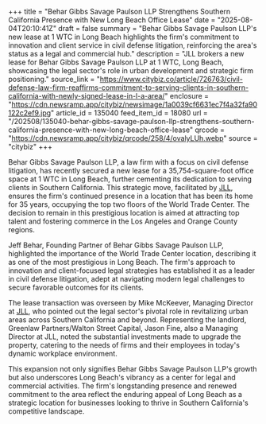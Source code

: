 +++
title = "Behar Gibbs Savage Paulson LLP Strengthens Southern California Presence with New Long Beach Office Lease"
date = "2025-08-04T20:10:41Z"
draft = false
summary = "Behar Gibbs Savage Paulson LLP's new lease at 1 WTC in Long Beach highlights the firm's commitment to innovation and client service in civil defense litigation, reinforcing the area's status as a legal and commercial hub."
description = "JLL brokers a new lease for Behar Gibbs Savage Paulson LLP at 1 WTC, Long Beach, showcasing the legal sector's role in urban development and strategic firm positioning."
source_link = "https://www.citybiz.co/article/726763/civil-defense-law-firm-reaffirms-commitment-to-serving-clients-in-southern-california-with-newly-signed-lease-in-l-a-area/"
enclosure = "https://cdn.newsramp.app/citybiz/newsimage/1a0039cf6631ec7f4a32fa90122c2ef9.jpg"
article_id = 135040
feed_item_id = 18080
url = "/202508/135040-behar-gibbs-savage-paulson-llp-strengthens-southern-california-presence-with-new-long-beach-office-lease"
qrcode = "https://cdn.newsramp.app/citybiz/qrcode/258/4/ovalyLUh.webp"
source = "citybiz"
+++

<p>Behar Gibbs Savage Paulson LLP, a law firm with a focus on civil defense litigation, has recently secured a new lease for a 35,754-square-foot office space at 1 WTC in Long Beach, further cementing its dedication to serving clients in Southern California. This strategic move, facilitated by <a href='https://www.jll.com' rel='nofollow' target='_blank'>JLL</a>, ensures the firm's continued presence in a location that has been its home for 35 years, occupying the top two floors of the World Trade Center. The decision to remain in this prestigious location is aimed at attracting top talent and fostering commerce in the Los Angeles and Orange County regions.</p><p>Jeff Behar, Founding Partner of Behar Gibbs Savage Paulson LLP, highlighted the importance of the World Trade Center location, describing it as one of the most prestigious in Long Beach. The firm's approach to innovation and client-focused legal strategies has established it as a leader in civil defense litigation, adept at navigating modern legal challenges to secure favorable outcomes for its clients.</p><p>The lease transaction was overseen by Mike McKeever, Managing Director at <a href='https://www.jll.com' rel='nofollow' target='_blank'>JLL</a>, who pointed out the legal sector's pivotal role in revitalizing urban areas across Southern California and beyond. Representing the landlord, Greenlaw Partners/Walton Street Capital, Jason Fine, also a Managing Director at JLL, noted the substantial investments made to upgrade the property, catering to the needs of firms and their employees in today's dynamic workplace environment.</p><p>This expansion not only signifies Behar Gibbs Savage Paulson LLP's growth but also underscores Long Beach's vibrancy as a center for legal and commercial activities. The firm's longstanding presence and renewed commitment to the area reflect the enduring appeal of Long Beach as a strategic location for businesses looking to thrive in Southern California's competitive landscape.</p>